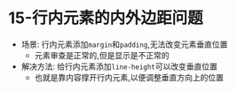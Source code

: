 # 15-行内元素的内外边距问题

- 场景: 行内元素添加`margin`和`padding`,无法改变元素垂直位置
  - 元素审查是正常的,但是显示是不正常的 
- 解决方法: 给行内元素添加`line-height`可以改变垂直位置
  - 也就是靠内容撑开行内元素,以便调整垂直方向上的位置